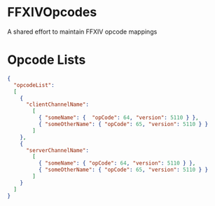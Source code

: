 # FFXIVOpcodes
A shared effort to maintain FFXIV opcode mappings

# Opcode Lists

```json
{
  "opcodeList": 
  [
    {
      "clientChannelName": 
        [
          { "someName": {  "opCode": 64, "version": 5110 } },
          { "someOtherName": { "opCode": 65, "version": 5110 } }
        ]
    },
    {
      "serverChannelName": 
        [
          { "someName": { "opCode": 64, "version": 5110 } },
          { "someOtherName": { "opCode": 65, "version": 5110 } }
        ]
    }
  ]
}
```
